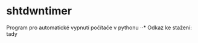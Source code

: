 # shtdwntimer
Program pro automatické vypnutí počítače v pythonu
⋅⋅* Odkaz ke stažení: <link href="https://uloz.to/file/uq5Z8dDaJsQ9/nacasovane-vypnuti-exe#!ZGxjAmR2Zwx2MTL4ZwZ5ZmZ5AwL4ZQyEp0cDYzIJnSIhIJIxZD==">tady</link>
